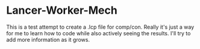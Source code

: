# Lancer-Worker-Mech
This is a test attempt to create a .lcp file for comp/con. Really it's just a way for me to learn how to code while also actively seeing the results. I'll try to add more information as it grows.

